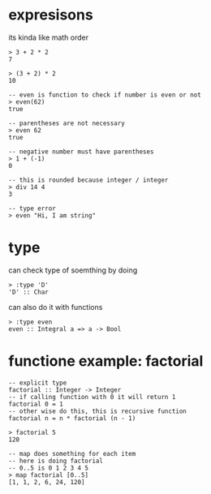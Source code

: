 # expresisons
its kinda like math order
```
> 3 + 2 * 2
7
```

```
> (3 + 2) * 2
10
```

```
-- even is function to check if number is even or not
> even(62)
true
```

```
-- parentheses are not necessary
> even 62
true
```

```
-- negative number must have parentheses
> 1 + (-1)
0
```

```
-- this is rounded because integer / integer
> div 14 4
3
```

```
-- type error
> even "Hi, I am string"
```

# type
can check type of soemthing by doing
```
> :type 'D'
'D' :: Char
```

can also do it with functions
```
> :type even
even :: Integral a => a -> Bool
```

# functione example: factorial
```
-- explicit type
factorial :: Integer -> Integer
-- if calling function with 0 it will return 1
factorial 0 = 1
-- other wise do this, this is recursive function
factorial n = n * factorial (n - 1)
```
```
> factorial 5
120
```
```
-- map does something for each item
-- here is doing factorial
-- 0..5 is 0 1 2 3 4 5
> map factorial [0..5]
[1, 1, 2, 6, 24, 120]